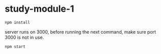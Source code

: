# study-module-1

`npm install`

server runs on 3000, before running the next command, make sure port 3000 is not in use.

`npm start`

